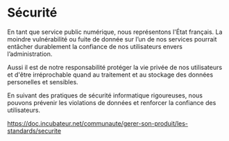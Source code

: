 # Sécurité

En tant que service public numérique, nous représentons l'État français.
La moindre vulnérabilité ou fuite de donnée sur l’un de nos services pourrait
entâcher durablement la confiance de nos utilisateurs envers l’administration.

Aussi il est de notre responsabilité protéger la vie privée de nos utilisateurs
et d'être irréprochable quand au traitement et au stockage des données
personelles et sensibles.

En suivant des pratiques de sécurité informatique rigoureuses, nous pouvons
prévenir les violations de données et renforcer la confiance des
utilisateurs.

<https://doc.incubateur.net/communaute/gerer-son-produit/les-standards/securite>

